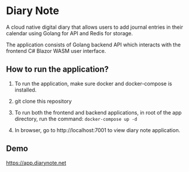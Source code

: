 # Diary Note
A cloud native digital diary that allows users to add journal entries in their calendar using Golang for API and Redis for storage. 

The application consists of Golang backend API which interacts with the frontend C# Blazor WASM user interface.

## How to run the application?
1. To run the application, make sure docker and docker-compose is installed.
2. git clone this repository
3. To run both the frontend and backend applications, in root of the app directory, run the command: `docker-compose up -d`

4. In browser, go to http://localhost:7001 to view diary note application.

## Demo
https://app.diarynote.net
